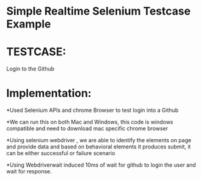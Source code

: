 # Simple Realtime Selenium Testcase Example
# TESTCASE:
 Login to the Github
# Implementation:
 *Used Selenium APIs  and chrome Browser to test login into a Github
 
 *We can run this on both Mac and Windows, this code is windows compatible and need to download mac specific chrome browser
 
 *Using selenium webdriver , we are able to identify the elements on page and provide data and based on behavioral elements it produces submit, it can be either successful or failure scenario

 *Using Webdriverwait induced 10ms of wait for github to login the user and wait for response.
